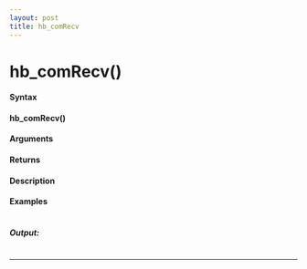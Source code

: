 ```yaml
---
layout: post
title: hb_comRecv
---
```


# hb_comRecv()


#### Syntax

#### hb_comRecv()

#### Arguments

#### Returns

#### Description

#### Examples

```

```

##### Output:

```

```

---